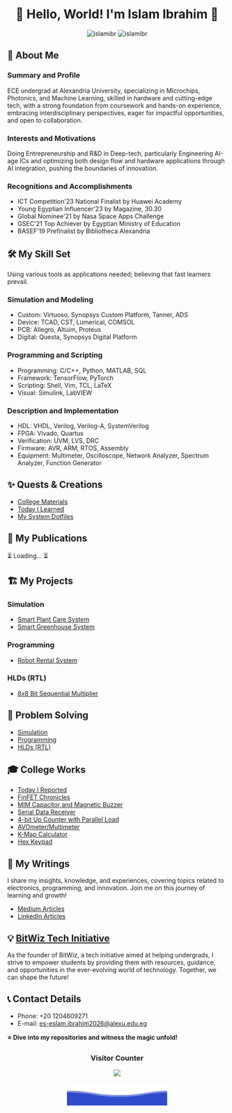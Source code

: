 # <div align="center">🌟 Hello, World! I'm Islam Ibrahim 🚀</div>
<div align="center">
  <img height="180em" src="https://github-readme-stats.vercel.app/api?username=islamibr&show_icons=true&include_all_commits=true&count_private=true&text_color=FFA718&theme=transparent&show_icons=true" alt="islamibr"/>
  <img height="180em" src="https://github-readme-stats.vercel.app/api/top-langs?username=islamibr&show_icons=true&locale=en&layout=compact&langs_count=20&icon_color=2fcca3&text_color=FFA718&theme=transparent&show_icons=true" alt="islamibr"/>
</div>

## 📖 About Me
### Summary and Profile
ECE undergrad at Alexandria University, specializing in Microchips, Photonics, and Machine Learning, skilled in hardware and cutting-edge tech, with a strong foundation from coursework and hands-on experience, embracing interdisciplinary perspectives, eager for impactful opportunities, and open to collaboration.

### Interests and Motivations
Doing Entrepreneurship and R&D in Deep-tech, particularly Engineering AI-age ICs and optimizing both design flow and hardware applications through AI integration, pushing the boundaries of innovation.

### Recognitions and Accomplishments
- ICT Competition'23 National Finalist by Huawei Academy
- Young Egyptian Influencer'23 by Magazine, 30.30
- Global Nominee'21 by Nasa Space Apps Challenge
- GSEC'21 Top Achiever by Egyptian Ministry of Education
- BASEF'19 Prefinalist by Bibliotheca Alexandria

## 🛠️ My Skill Set
Using various tools as applications needed; believing that fast learners prevail.

### Simulation and Modeling
- Custom: Virtuoso, Synopsys Custom Platform, Tanner, ADS
- Device: TCAD, CST, Lumerical, COMSOL
- PCB: Allegro, Altuim, Proteus
- Digital: Questa, Synopsys Digital Platform

### Programming and Scripting
- Programming: C/C++, Python, MATLAB, SQL
- Framework: TensorFlow, PyTorch
- Scripting: Shell, Vim, TCL, LaTeX
- Visual: Simulink, LabVIEW

### Description and Implementation
- HDL: VHDL, Verilog, Verilog-A, SystemVerilog
- FPGA: Vivado, Quartus
- Verification: UVM, LVS, DRC
- Firmware: AVR, ARM, RTOS, Assembly
- Equipment: Multimeter, Oscilloscope, Network Analyzer, Spectrum Analyzer, Function Generator

## ✨ Quests & Creations
- [College Materials](https://github.com/islamibr/College/)
- [Today I Learned](https://github.com/islamibr/today_i_learned)
- [My System Dotfiles](https://github.com/islamibr/system_dotfiles/)

## 📄 My Publications
⏳ Loading... ⏳

## 🏗️ My Projects
### Simulation
- [Smart Plant Care System](https://www.tinkercad.com/things/gVrKAFyUruq-smartplantcaresystemwithautowateringrefilling)
- [Smart Greenhouse System](https://www.tinkercad.com/things/esnvsztXcxI-smartgreenhousemonitoringandcontrolsystem)

### Programming
- [Robot Rental System](https://github.com/islamibr/robot_rental_system)
  
### HLDs (RTL)
- [8x8 Bit Sequential Multiplier](https://github.com/islamibr/8x8_seq_mult)

## 🚩 Problem Solving
- [Simulation](https://github.com/islamibr/simulations_problem_solving)
- [Programming](https://github.com/islamibr/programming_problem_solving)
- [HLDs (RTL)](https://github.com/islamibr/hdl_problem_solving)

## 🎓 College Works
- [Today I Reported](https://github.com/islamibr/today_i_reported)
- [FinFET Chronicles](https://vixra.org/abs/2401.0029)
- [MIM Capacitor and Magnetic Buzzer](https://github.com/islamibr/MIM_capacitor_and_magnetic_buzzer)
- [Serial Data Receiver](https://github.com/islamibr/serial_data_receiver)
- [4-bit Up Counter with Parallel Load](https://github.com/islamibr/4-bit_up_counter_with_parallel_load)
- [AVOmeter/Multimeter](https://www.tinkercad.com/things/3uQqwDWqwkg-avometermultimeter)
- [K-Map Calculator](https://github.com/islamibr/k-map_calculator)
- [Hex Keypad](https://github.com/islamibr/hex_keypad)

## 📝 My Writings
I share my insights, knowledge, and experiences, covering topics related to electronics, programming, and innovation. Join me on this journey of learning and growth!
- [Medium Articles](https://medium.com/@islamibr)
- [LinkedIn Articles](https://www.linkedin.com/in/islamibr29/)


## 💡 [BitWiz Tech Initiative](https://linktr.ee/bitwizofficial)
As the founder of BitWiz, a tech initiative aimed at helping undergrads, I strive to empower students by providing them with resources, guidance, and opportunities in the ever-evolving world of technology. Together, we can shape the future!

## 📞 Contact Details
- Phone: +20 1204609271
- E-mail: es-eslam.ibrahim2026@alexu.edu.eg

**⭐️ Dive into my repositories and witness the magic unfold!**

### <p align="center">Visitor Counter<p>
<p align="center"> 
  <img src="https://profile-counter.glitch.me/islamibr/count.svg" />
</p>

<p align="center">
  <img src="Bottom.svg" alt="Github Stats" />
</p>
